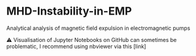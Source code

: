 # MHD-Instability-in-EMP

Analytical analysis of magnetic field expulsion in electromagnetic pumps

:warning: Visualisation of Jupyter Notebooks on GitHub can sometimes be problematic, I recommend using nbviewer via this [link]
